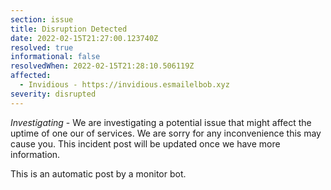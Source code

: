 ```yaml
---
section: issue
title: Disruption Detected
date: 2022-02-15T21:27:00.123740Z
resolved: true
informational: false
resolvedWhen: 2022-02-15T21:28:10.506119Z
affected:
  - Invidious - https://invidious.esmailelbob.xyz
severity: disrupted
---
```

*Investigating* - We are investigating a potential issue that might affect the uptime of one our of services. We are sorry for any inconvenience this may cause you. This incident post will be updated once we have more information.

This is an automatic post by a monitor bot.
        